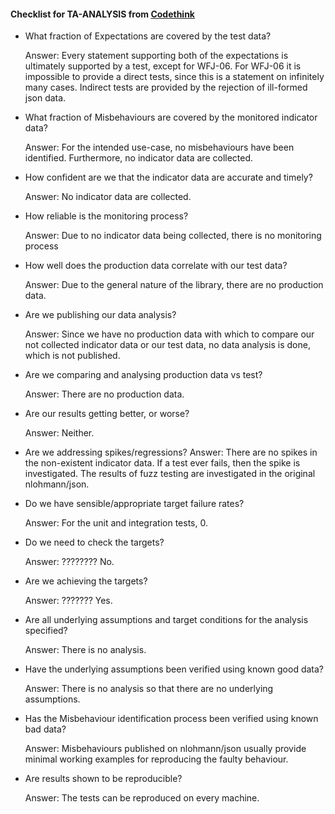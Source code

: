 #### Checklist for TA-ANALYSIS from [Codethink](https://codethinklabs.gitlab.io/trustable/trustable/print_page.html)

* What fraction of Expectations are covered by the test data?

    Answer:  Every statement supporting both of the expectations is ultimately supported by a test, except for WFJ-06. For WFJ-06 it is impossible to provide a direct tests, since this is a statement on infinitely many cases. Indirect tests are provided by the rejection of ill-formed json data.

* What fraction of Misbehaviours are covered by the monitored indicator data?

    Answer: For the intended use-case, no misbehaviours have been identified. Furthermore, no indicator data are collected.

* How confident are we that the indicator data are accurate and timely?

    Answer:  No indicator data are collected.

* How reliable is the monitoring process?

    Answer: Due to no indicator data being collected, there is no monitoring process

* How well does the production data correlate with our test data?

    Answer:  Due to the general nature of the library, there are no production data.

* Are we publishing our data analysis?

    Answer:  Since we have no production data with which to compare our not collected indicator data or our test data, no data analysis is done, which is not published.

* Are we comparing and analysing production data vs test?

    Answer:  There are no production data.

* Are our results getting better, or worse?

    Answer:  Neither.

* Are we addressing spikes/regressions?
    Answer:  There are no spikes in the non-existent indicator data. If a test ever fails, then the spike is investigated. The results of fuzz testing are investigated in the original nlohmann/json.

* Do we have sensible/appropriate target failure rates?

    Answer:  For the unit and integration tests, 0.

* Do we need to check the targets?

    Answer:  ???????? No.

* Are we achieving the targets?

    Answer:  ??????? Yes.

* Are all underlying assumptions and target conditions for the analysis specified?

    Answer:  There is no analysis.

* Have the underlying assumptions been verified using known good data?

    Answer:  There is no analysis so that there are no underlying assumptions.

* Has the Misbehaviour identification process been verified using known bad data?

    Answer: Misbehaviours published on nlohmann/json usually provide minimal working examples for reproducing the faulty behaviour.

* Are results shown to be reproducible?

    Answer: The tests can be reproduced on every machine.
